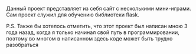 Данный проект представляет из себя сайт с несколькими мини-играми. Сам проект служил для обучению библиотеки flask.

P.S. Также бы хотелось отметить, что этот проект был написан мною 3 года назад, когда я только начинал свой путь в программировании, поэтому во многом в написанном здесь коде может быть трудно разобраться
